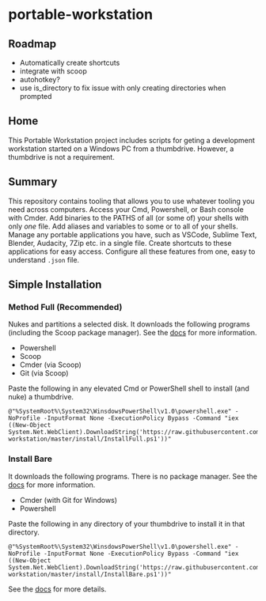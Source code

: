 # portable-workstation

## Roadmap

- Automatically create shortcuts
- integrate with scoop
- autohotkey?
- use is_directory to fix issue with only creating directories when prompted

## Home

This Portable Workstation project includes scripts for geting a development workstation started on a Windows PC from a thumbdrive. However, a thumbdrive is not a requirement.

## Summary

This repository contains tooling that allows you to use whatever tooling you need across computers. Access your Cmd, Powershell, or Bash console with Cmder. Add binaries to the PATHS of all (or some of) your shells with only *one* file. Add aliases and variables to some or to all of your shells. Manage any portable applications you have, such as VSCode, Sublime Text, Blender, Audacity, 7Zip etc. in a single file. Create shortcuts to these applications for easy access. Configure all these features from one, easy to understand `.json` file.

## Simple Installation

### Method Full (Recommended)

Nukes and partitions a selected disk. It downloads the following programs (including the Scoop package manager). See the [docs](https://eankeen.github.io/portable-workstation) for more information.

- Powershell
- Scoop
- Cmder (via Scoop)
- Git (via Scoop)

Paste the following in any elevated Cmd or PowerShell shell to install (and nuke) a thumbdrive.

```batch
@"%SystemRoot%\System32\WinsdowsPowerShell\v1.0\powershell.exe" -NoProfile -InputFormat None -ExecutionPolicy Bypass -Command "iex ((New-Object System.Net.WebClient).DownloadString('https://raw.githubusercontent.com/EanKeen/portable-workstation/master/install/InstallFull.ps1'))"
```

### Install Bare

It downloads the following programs. There is no package manager. See the [docs](https://eankeen.github.io/portable-workstation) for more information.

- Cmder (with Git for Windows)
- Powershell

Paste the following in any directory of your thumbdrive to install it in that directory.

```batch
@"%SystemRoot%\System32\WinsdowsPowerShell\v1.0\powershell.exe" -NoProfile -InputFormat None -ExecutionPolicy Bypass -Command "iex ((New-Object System.Net.WebClient).DownloadString('https://raw.githubusercontent.com/EanKeen/portable-workstation/master/install/InstallBare.ps1'))"
```

See the [docs](https://eankeen.github.io/portable-workstation) for more details.